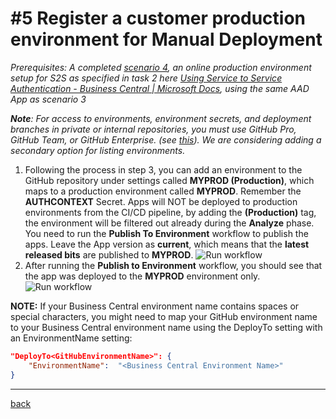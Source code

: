 # #5 Register a customer production environment for Manual Deployment
*Prerequisites: A completed [scenario 4](CreateRelease.md), an online production environment setup for S2S as specified in task 2 here [Using Service to Service Authentication - Business Central | Microsoft Docs](https://go.microsoft.com/fwlink/?linkid=2217415&clcid=0x409), using the same AAD App as scenario 3*

***Note**: For access to environments, environment secrets, and deployment branches in private or internal repositories, you must use GitHub Pro, GitHub Team, or GitHub Enterprise. (see [this](https://go.microsoft.com/fwlink/?linkid=2216857&clcid=0x409)). We are considering adding a secondary option for listing environments.*
1. Following the process in step 3, you can add an environment to the GitHub repository under settings called **MYPROD (Production)**, which maps to a production environment called **MYPROD**. Remember the **AUTHCONTEXT** Secret. Apps will NOT be deployed to production environments from the CI/CD pipeline, by adding the **(Production)** tag, the environment will be filtered out already during the **Analyze** phase. You need to run the **Publish To Environment** workflow to publish the apps. Leave the App version as **current**, which means that the **latest released bits** are published to **MYPROD**.
![Run workflow](https://github.com/microsoft/AL-Go/assets/10775043/43961e6f-c1ee-4640-9a9c-bbc70dec7fa7)
1. After running the **Publish to Environment** workflow, you should see that the app was deployed to the **MYPROD** environment only.
![Run workflow](https://github.com/microsoft/AL-Go/assets/10775043/34ec03d5-a736-4b44-9229-34de32029ea3)

**NOTE:** If your Business Central environment name contains spaces or special characters, you might need to map your GitHub environment name to your Business Central environment name using the DeployTo setting with an EnvironmentName setting:

```json
"DeployTo<GitHubEnvironmentName>": {
    "EnvironmentName":  "<Business Central Environment Name>"
}
```

---
[back](../README.md)

